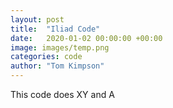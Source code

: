 ```yaml
---
layout: post
title:  "Iliad Code"
date:   2020-01-02 00:00:00 +00:00
image: images/temp.png
categories: code
author: "Tom Kimpson"
---
```

This code does XY and A














>
